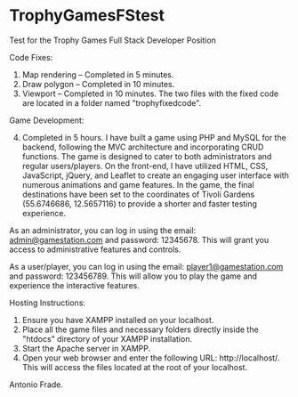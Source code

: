 # TrophyGamesFStest

Test for the Trophy Games Full Stack Developer Position

Code Fixes:

1)	Map rendering – Completed in 5 minutes.
2)	Draw polygon – Completed in 10 minutes.
3)	Viewport – Completed in 10 minutes.
The two files with the fixed code are located in a folder named "trophyfixedcode".

Game Development:

4)	Completed in 5 hours.
I have built a game using PHP and MySQL for the backend, following the MVC architecture and incorporating CRUD functions. The game is designed to cater to both administrators and regular users/players. On the front-end, I have utilized HTML, CSS, JavaScript, jQuery, and Leaflet to create an engaging user interface with numerous animations and game features.
In the game, the final destinations have been set to the coordinates of Tivoli Gardens (55.6746686, 12.5657116) to provide a shorter and faster testing experience.

As an administrator, you can log in using the email: admin@gamestation.com and password: 12345678. This will grant you access to administrative features and controls.

As a user/player, you can log in using the email: player1@gamestation.com and password: 123456789. This will allow you to play the game and experience the interactive features.

Hosting Instructions:
1) Ensure you have XAMPP installed on your localhost.
2) Place all the game files and necessary folders directly inside the "htdocs" directory of your XAMPP installation.
3) Start the Apache server in XAMPP.
4) Open your web browser and enter the following URL: http://localhost/. This will access the files located at the root of your localhost.

Antonio Frade.

